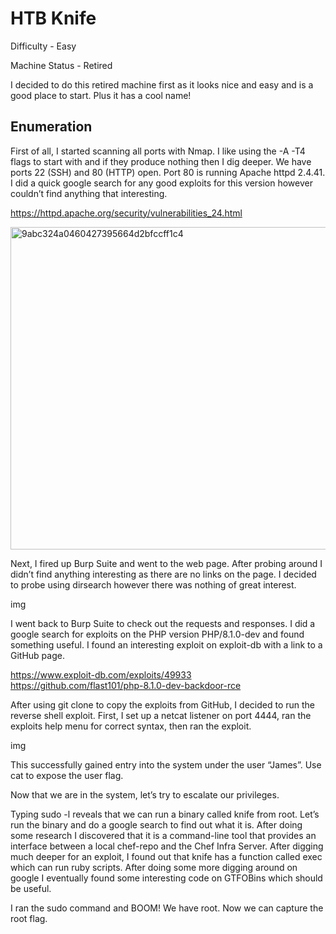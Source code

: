 # HTB Knife

Difficulty - Easy

Machine Status - Retired

I decided to do this retired machine first as it looks nice and easy and is a good place to start. Plus it has a cool name!

## Enumeration

First of all, I started scanning all ports with Nmap. I like using the -A -T4 flags to start with and if they produce nothing then I dig deeper. We have ports 22 (SSH) and 80 (HTTP) open. Port 80 is running Apache httpd 2.4.41. I did a quick google search for any good exploits for this version however couldn’t find anything that interesting.

https://httpd.apache.org/security/vulnerabilities_24.html

<img width="516" alt="9abc324a0460427395664d2bfccff1c4" src="https://user-images.githubusercontent.com/114961392/194970418-37749233-5f95-4bd4-a569-2986d1d96224.png">

Next, I fired up Burp Suite and went to the web page. After probing around I didn’t find anything interesting as there are no links on the page. I decided to probe using dirsearch however there was nothing of great interest. 

img

I went back to Burp Suite to check out the requests and responses. I did a google search for exploits on the PHP version PHP/8.1.0-dev and found something useful. I found an interesting exploit on exploit-db with a link to a GitHub page. 

https://www.exploit-db.com/exploits/49933
https://github.com/flast101/php-8.1.0-dev-backdoor-rce

After using git clone to copy the exploits from GitHub, I decided to run the reverse shell exploit.
First, I set up a netcat listener on port 4444, ran the exploits help menu for correct syntax, then ran the exploit.

img

This successfully gained entry into the system under the user “James”. Use cat to expose the user flag.

Now that we are in the system, let’s try to escalate our privileges. 

Typing sudo -l reveals that we can run a binary called knife from root. Let’s run the binary and do a google search to find out what it is. After doing some research I discovered that it is a command-line tool that provides an interface between a local chef-repo and the Chef Infra Server. After digging much deeper for an exploit, I found out that knife has a function called exec which can run ruby scripts. After doing some more digging around on google I eventually found some interesting code on GTFOBins which should be useful. 

I ran the sudo command and BOOM! We have root. Now we can capture the root flag.




